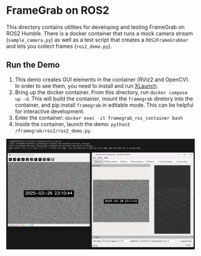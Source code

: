 # FrameGrab on ROS2

This directory contains utilities for developing and testing FrameGrab on ROS2 Humble. There is a docker container that runs a mock camera stream (`sample_camera.py`) as well as a test script that creates a `ROS2FrameGrabber` and lets you collect frames (`ros2_demo.py`).

## Run the Demo
1. This demo creates GUI elements in the container (RViz2 and OpenCV). In order to see them, you need to install and run [XLaunch](https://sourceforge.net/projects/vcxsrv/).
1. Bring up the docker container. From this directory, run `docker compose up -d`. This will build the container, mount the `framegrab` diretory into the container, and pip install `framegrab` in editable mode. This can be helpful for interactive development.
1. Enter the container: `docker exec -it framegrab_ros_container bash`
1. Inside the container, launch the demo: `python3 /framegrab/ros2/ros2_demo.py`.

![FrameGrab on ROS2 Demo](assets/ros2_demo.png)

